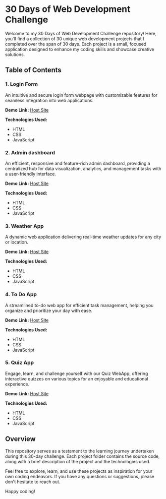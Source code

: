 # 30 Days of Web Development Challenge

Welcome to my 30 Days of Web Development Challenge repository! Here, you'll find a collection of 30 unique web development projects that I completed over the span of 30 days. Each project is a small, focused application designed to enhance my coding skills and showcase creative solutions.

## Table of Contents

### 1. Login Form
   An intuitive and secure login form webpage with customizable features for seamless integration into web applications.


   **Demo Link:** [Host Site](https://aesthetic-speculoos-fbe06e.netlify.app/) 


   **Technologies Used:**
   - HTML
   - CSS
   - JavaScript

### 2. Admin dashboard
   An efficient, responsive and feature-rich admin dashboard, providing a centralized hub for data visualization, analytics, and management tasks with a user-friendly interface.

   **Demo Link:** [Host Site](https://lambent-platypus-f4ede5.netlify.app/)

   **Technologies Used:**
   - HTML
   - CSS
   - JavaScript


### 3. Weather App
   A dynamic web application delivering real-time weather updates for any city or location.

   **Demo Link:** [Host Site](https://gregarious-brioche-2a478e.netlify.app/)

   **Technologies Used:**
   - HTML
   - CSS
   - JavaScript

### 4. To Do App
   A streamlined to-do web app for efficient task management, helping you organize and prioritize your day with ease.

   **Demo Link:** [Host Site](https://glittery-zabaione-c85696.netlify.app/)

   **Technologies Used:**
   - HTML
   - CSS
   - JavaScript

### 5. Quiz App
   Engage, learn, and challenge yourself with our Quiz WebApp, offering interactive quizzes on various topics for an enjoyable and educational experience.

   **Demo Link:** [Host Site](https://eloquent-fairy-030160.netlify.app/)

   **Technologies Used:**
   - HTML
   - CSS
   - JavaScript

## Overview

This repository serves as a testament to the learning journey undertaken during this 30-day challenge. Each project folder contains the source code, along with a brief description of the project and the technologies used.

Feel free to explore, learn, and use these projects as inspiration for your own coding endeavors. If you have any questions or suggestions, please don't hesitate to reach out.

Happy coding!

